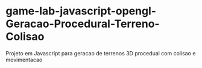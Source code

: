 # game-lab-javascript-opengl-Geracao-Procedural-Terreno-Colisao
Projeto em Javascript para geracao de terrenos 3D procedual com colisao e movimentacao
